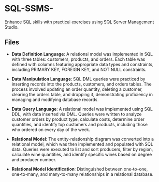 # SQL-SSMS-
Enhance SQL skills with practical exercises using SQL Server Management Studio.
## Files

- **Data Definition Language**: A relational model was implemented in SQL with three tables: customers, products, and orders. Each table was defined with columns featuring appropriate data types and constraints, including PRIMARY KEY, FOREIGN KEY, and NOT NULL constraints.
  
- **Data Manipulation Language**: SQL DML queries were practiced by inserting records into the products, customers, and orders tables. The process involved updating an order quantity, deleting a customer, clearing the orders table, and dropping it, demonstrating proficiency in managing and modifying database records.
  
- **Data Query Language**: A relational model was implemented using SQL DDL, with data inserted via DML. Queries were written to analyze customer orders by product type, calculate costs, determine order quantities, and identify top customers and products, including those who ordered on every day of the week.
  
- **Relational Model**: The entity-relationship diagram was converted into a relational model, which was then implemented and populated with SQL data. Queries were executed to list and sort producers, filter by region, calculate wine quantities, and identify specific wines based on degree and producer number.

- **Relational Model Identification**: Distinguished between one-to-one, one-to-many, and many-to-many relationships in a relational database.
